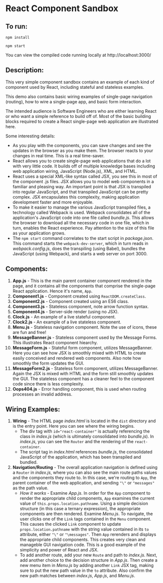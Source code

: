 # React Component Sandbox

## To run:
`npm install`

`npm start`

You can view the compiled code running locally at http://localhost:3000/

## Description:
This very simple component sandbox contains an example of each kind of component used by React, including stateful and stateless examples. 

This demo also contains basic wiring examples of single-page navigation (routing), how to wire a single-page app, and basic form interaction.

The intended audience is Software Engineers who are either learning React or who want a simple reference to build off of. Most of the basic building blocks required to create a React single-page web application are illustrated here.

Some interesting details:
* As you play with the components, you can save changes and see the updates in the browser as you make them. The browser reacts to your changes in real time. This is a real time-saver.
* React allows you to create single-page web applications that do a lot with very little code. It builds off of multiple knowledge bases including web application wiring, JavaScript (Node.js), XML, and HTML.
* React uses a special XML-like syntax called JSX, you see this in most of the component .js files. JSX allows you to model web components in a familiar and pleasing way. An important point is that JSX is transpiled into regular JavaScript, and that transpiled JavaScript can be pretty complex. JSX encapsulates this complexity, making application development faster and more enjoyable.
* To make it easier to manage the various JavaScript transpiled files, a technology called Webpack is used. Webpack consolidates all of the application's JavaScript code into one file called *bundle.js*. This allows the browser to download all the necessary code in one file, which in turn, enables the React experience. Pay attention to the size of this file as your application grows.
* The `npm start` command correlates to the start script in *package.json*. This command starts the `webpack-dev-server`, which in turn reads in *webpack.config.js*, does the transpiling (using Babel), bundles the JavaScript (using Webpack), and starts a web server on port 3000. 

## Components:
1. **App.js** - This is the main parent container component rendered in the page, and it contains all the components that comprise the single-page React application. Hence it's name, `App`.
2. **Component1.js** - Component created using `ReactDOM.createClass`.
3. **Component2.js** - Component created using an ES6 class.
4. **Component3.js** - Stateless component, note arrow function syntax.
5. **Component4.js** - Server-side render (using no JSX).
6. **Clock.js** - An example of a live stateful component.
7. **Clock2.js** - An example of a live stateless component.
8. **Menu.js** - Stateless navigation component. Note the use of icons, these are fun and free!
9. **MessageBanner.js** - Stateless component used by the Message Forms. This illustrates React component hiearchy.
10. **MessageForm.js** - Stateful form component, utilizes MessageBanner. Here you can see how JSX is smoothly mixed with HTML to create easily conceived and rendered web components. Also note how smoothly the form updates the GUI.
11. **MessageForm2.js** - Stateless form component, utilizes MessageBanner. Again the JSX is mixed with HTML and the form still smoothly updates the GUI. The stateless component has a cleaner feel to the component code since there is less complexity.
12. **Oops404.js** - Error handling component, this is used when routing processes an invalid address.
## Wiring Examples:
1. **Wiring** - The HTML page *index.html* is located in the `dist` directory and is the entry point. Here you can see where the wiring begins. 
	* The div tag with `id="react-container"` is actually referencing the class in *index.js* (which is ultimately consolidated into *bundle.js*). In *index.js*, you can see the `Router` and the rendering of the `react-container`. 
	* The script tag in *index.html* references *bundle.js*, the consolidated JavaScript of the application, which has been transpiled and bundled.
2. **Navigation/Routing** - The overall application navigation is defined using a `Router` in *index.js*, where you can also see the main route paths values and the components they route to. In this case, we're routing to `App`, the parent container of the web application, and sending `"\"` or `"messages"` as the path value.
	* *How it works* - Examine *App.js*. In order for the `App` component to render the appropriate child components, `App` examines the current value of `this.props.location.pathname`. Using a simple decision structure (in this case a ternary expression), the appropriate components are then rendered. Examine *Menu.js*. To navigate, the user clicks one of the `Link` tags contained in the `Menu` component. This causes the clicked `Link` component to update `props.location.pathname` with the string value contained in its `to` attribute, either `"\"` or `"\messages"`. Then `App` rerenders and displays the appropriate child components. This creates very clean and manageble GUI navigation code. This is a good example of the simplicity and power of React and JSX.
	* To add another route, add your new `Route` and path to *index.js*. Next, add another choice to the decision structure in *App.js*. Then create a new menu item in *Menu.js* by adding another `Link` JSX tag, making sure to put the new path value in the `to` attribute. Also confirm the new path matches between *index.js*, *App.js*, and *Menu.js*.